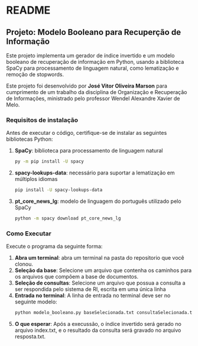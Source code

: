 # README

## Projeto: Modelo Booleano para Recuperção de Informação

Este projeto implementa um gerador de índice invertido e um modelo booleano de recuperação de informação em Python, usando a biblioteca SpaCy para processamento de linguagem natural, como lematização e remoção de stopwords.

Este projeto foi desenvolvido por **José Vitor Oliveira Marson** para cumprimento de um trabalho da disciplina de Organização e Recuperação de Informações, ministrado pelo professor Wendel Alexandre Xavier de Melo. 

### Requisitos de instalação

Antes de executar o código, certifique-se de instalar as seguintes bibliotecas Python:

1. **SpaCy**: biblioteca para processamento de linguagem natural
   ```bash
   py -m pip install -U spacy

2. **spacy-lookups-data**: necessário para suportar a lematização em múltiplos idiomas
    ```bash
    pip install -U spacy-lookups-data

3. **pt_core_news_lg**: modelo de linguagem do português utilizado pelo SpaCy

    ```bash
    python -m spacy download pt_core_news_lg

### Como Executar

Execute o programa da seguinte forma:

1. **Abra um terminal**: abra um terminal na pasta do repositorio que você clonou.
2. **Seleção da base**: Selecione um arquivo que contenha os caminhos para os arquivos que compõem a base de documentos.
3. **Seleção de consultas**: Selecione um arquivo que possua a consulta a ser respondida pelo sistema de RI, escrita em uma
única linha
4. **Entrada no terminal**: A linha de entrada no terminal deve ser no seguinte modelo: 
    ```bash
    python modelo_booleano.py baseSelecionada.txt consultaSelecionada.txt
5. **O que esperar**: Após a execussão, o índice invertido será gerado no arquivo index.txt, e o resultado da consulta será gravado no arquivo resposta.txt.